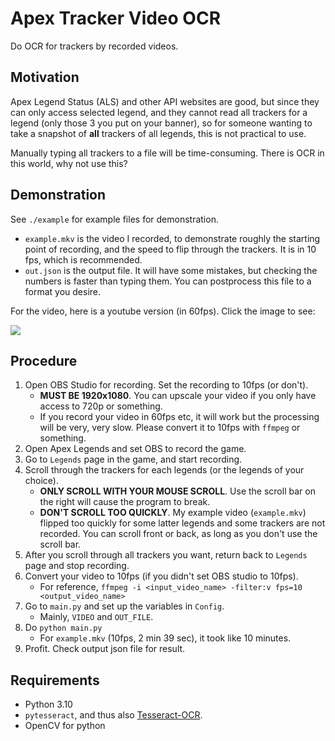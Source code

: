 # Apex Tracker Video OCR

Do OCR for trackers by recorded videos.

## Motivation
Apex Legend Status (ALS) and other API websites are good, but since they can only access selected legend, and they cannot read all trackers for a legend (only those 3 you put on your banner), so for someone wanting to take a snapshot of **all** trackers of all legends, this is not practical to use.

Manually typing all trackers to a file will be time-consuming. There is OCR in this world, why not use this?

## Demonstration
See `./example` for example files for demonstration.
+ `example.mkv` is the video I recorded, to demonstrate roughly the starting point of recording, and the speed to flip through the trackers. It is in 10 fps, which is recommended.
+ `out.json` is the output file. It will have some mistakes, but checking the numbers is faster than typing them. You can postprocess this file to a format you desire.

For the video, here is a youtube version (in 60fps). Click the image to see:

[![](https://img.youtube.com/vi/R5QHAjEeHPI/default.jpg)](https://youtu.be/R5QHAjEeHPI)

## Procedure
1. Open OBS Studio for recording. Set the recording to 10fps (or don't).
   + **MUST BE 1920x1080**. You can upscale your video if you only have access to 720p or something.
   + If you record your video in 60fps etc, it will work but the processing will be very, very slow. Please convert it to 10fps with `ffmpeg` or something.
2. Open Apex Legends and set OBS to record the game.
3. Go to `Legends` page in the game, and start recording.
4. Scroll through the trackers for each legends (or the legends of your choice).
   + **ONLY SCROLL WITH YOUR MOUSE SCROLL**. Use the scroll bar on the right will cause the program to break.
   + **DON'T SCROLL TOO QUICKLY**. My example video (`example.mkv`) flipped too quickly for some latter legends and some trackers are not recorded. You can scroll front or back, as long as you don't use the scroll bar.
5. After you scroll through all trackers you want, return back to `Legends` page and stop recording.
6. Convert your video to 10fps (if you didn't set OBS studio to 10fps).
   + For reference, `ffmpeg -i <input_video_name> -filter:v fps=10 <output_video_name>`
7. Go to `main.py` and set up the variables in `Config`.
   + Mainly, `VIDEO` and `OUT_FILE`.
8. Do `python main.py`
   + For `example.mkv` (10fps, 2 min 39 sec), it took like 10 minutes.
9.  Profit. Check output json file for result.

## Requirements
+ Python 3.10
+ `pytesseract`, and thus also [Tesseract-OCR](https://github.com/tesseract-ocr/tesseract).
+ OpenCV for python